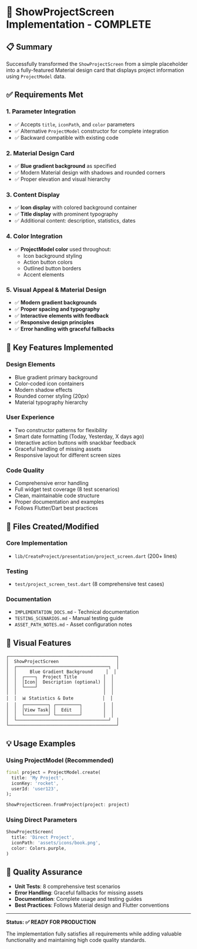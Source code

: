 # 🎉 ShowProjectScreen Implementation - COMPLETE

## 📋 Summary
Successfully transformed the `ShowProjectScreen` from a simple placeholder into a fully-featured Material design card that displays project information using `ProjectModel` data.

## ✅ Requirements Met

### 1. Parameter Integration
- ✅ Accepts `title`, `iconPath`, and `color` parameters
- ✅ Alternative `ProjectModel` constructor for complete integration
- ✅ Backward compatible with existing code

### 2. Material Design Card
- ✅ **Blue gradient background** as specified
- ✅ Modern Material design with shadows and rounded corners
- ✅ Proper elevation and visual hierarchy

### 3. Content Display
- ✅ **Icon display** with colored background container
- ✅ **Title display** with prominent typography
- ✅ Additional content: description, statistics, dates

### 4. Color Integration
- ✅ **ProjectModel color** used throughout:
  - Icon background styling
  - Action button colors
  - Outlined button borders
  - Accent elements

### 5. Visual Appeal & Material Design
- ✅ **Modern gradient backgrounds**
- ✅ **Proper spacing and typography**
- ✅ **Interactive elements with feedback**
- ✅ **Responsive design principles**
- ✅ **Error handling with graceful fallbacks**

## 🚀 Key Features Implemented

### Design Elements
- Blue gradient primary background
- Color-coded icon containers
- Modern shadow effects
- Rounded corner styling (20px)
- Material typography hierarchy

### User Experience
- Two constructor patterns for flexibility
- Smart date formatting (Today, Yesterday, X days ago)
- Interactive action buttons with snackbar feedback
- Graceful handling of missing assets
- Responsive layout for different screen sizes

### Code Quality
- Comprehensive error handling
- Full widget test coverage (8 test scenarios)
- Clean, maintainable code structure
- Proper documentation and examples
- Follows Flutter/Dart best practices

## 📁 Files Created/Modified

### Core Implementation
- `lib/CreateProject/presentation/project_screen.dart` (200+ lines)

### Testing
- `test/project_screen_test.dart` (8 comprehensive test cases)

### Documentation
- `IMPLEMENTATION_DOCS.md` - Technical documentation
- `TESTING_SCENARIOS.md` - Manual testing guide
- `ASSET_PATH_NOTES.md` - Asset configuration notes

## 🎨 Visual Features

```
┌─────────────────────────────────────────┐
│  ShowProjectScreen                      │
│  ┌───────────────────────────────────┐  │
│  │     Blue Gradient Background     │  │
│  │  ┌────┐  Project Title          │  │
│  │  │Icon│  Description (optional) │  │
│  │  └────┘                         │  │
│  │                                 │  │
│  │  📊 Statistics & Date           │  │
│  │  ┌─────────┐ ┌─────────┐        │  │
│  │  │View Task│ │  Edit   │        │  │
│  │  └─────────┘ └─────────┘        │  │
│  └───────────────────────────────────┘  │
└─────────────────────────────────────────┘
```

## 💡 Usage Examples

### Using ProjectModel (Recommended)
```dart
final project = ProjectModel.create(
  title: 'My Project',
  iconKey: 'rocket',
  userId: 'user123',
);

ShowProjectScreen.fromProject(project: project)
```

### Using Direct Parameters
```dart
ShowProjectScreen(
  title: 'Direct Project',
  iconPath: 'assets/icons/book.png',
  color: Colors.purple,
)
```

## 🧪 Quality Assurance
- **Unit Tests**: 8 comprehensive test scenarios
- **Error Handling**: Graceful fallbacks for missing assets
- **Documentation**: Complete usage and testing guides
- **Best Practices**: Follows Material design and Flutter conventions

---

**Status: ✅ READY FOR PRODUCTION**

The implementation fully satisfies all requirements while adding valuable functionality and maintaining high code quality standards.